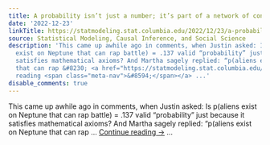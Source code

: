 ```yaml
---
title: A probability isn’t just a number; it’s part of a network of conditional statements
date: '2022-12-23'
linkTitle: https://statmodeling.stat.columbia.edu/2022/12/23/a-probability-isnt-just-a-number-its-part-of-a-network-of-conditional-statements/
source: Statistical Modeling, Causal Inference, and Social Science
description: 'This came up awhile ago in comments, when Justin asked: Is p(aliens
  exist on Neptune that can rap battle) = .137 valid “probability” just because it
  satisfies mathematical axioms? And Martha sagely replied: “p(aliens exist on Neptune
  that can rap &#8230; <a href="https://statmodeling.stat.columbia.edu/2022/12/23/a-probability-isnt-just-a-number-its-part-of-a-network-of-conditional-statements/">Continue
  reading <span class="meta-nav">&#8594;</span></a> ...'
disable_comments: true
---
```

This came up awhile ago in comments, when Justin asked: Is p(aliens exist on Neptune that can rap battle) = .137 valid “probability” just because it satisfies mathematical axioms? And Martha sagely replied: “p(aliens exist on Neptune that can rap &#8230; <a href="https://statmodeling.stat.columbia.edu/2022/12/23/a-probability-isnt-just-a-number-its-part-of-a-network-of-conditional-statements/">Continue reading <span class="meta-nav">&#8594;</span></a> ...